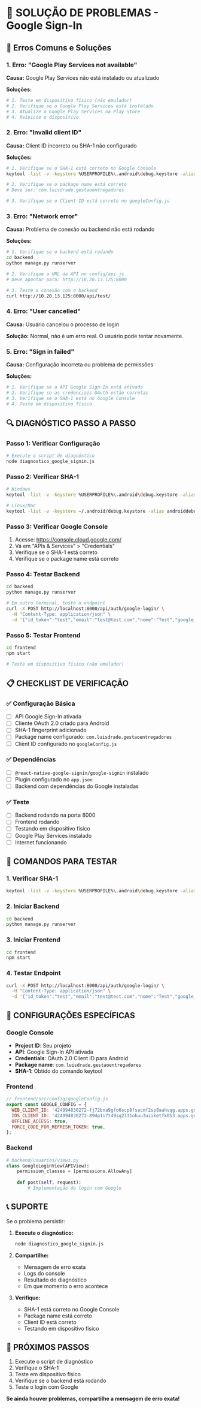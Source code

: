 # 🔧 SOLUÇÃO DE PROBLEMAS - Google Sign-In

## 🚨 Erros Comuns e Soluções

### 1. **Erro: "Google Play Services not available"**

**Causa:** Google Play Services não está instalado ou atualizado

**Soluções:**
```bash
# 1. Teste em dispositivo físico (não emulador)
# 2. Verifique se o Google Play Services está instalado
# 3. Atualize o Google Play Services na Play Store
# 4. Reinicie o dispositivo
```

### 2. **Erro: "Invalid client ID"**

**Causa:** Client ID incorreto ou SHA-1 não configurado

**Soluções:**
```bash
# 1. Verifique se o SHA-1 está correto no Google Console
keytool -list -v -keystore %USERPROFILE%\.android\debug.keystore -alias androiddebugkey -storepass android -keypass android

# 2. Verifique se o package name está correto
# Deve ser: com.luisdrade.gestaoentregadores

# 3. Verifique se o Client ID está correto no googleConfig.js
```

### 3. **Erro: "Network error"**

**Causa:** Problema de conexão ou backend não está rodando

**Soluções:**
```bash
# 1. Verifique se o backend está rodando
cd backend
python manage.py runserver

# 2. Verifique a URL da API no config/api.js
# Deve apontar para: http://10.20.13.125:8000

# 3. Teste a conexão com o backend
curl http://10.20.13.125:8000/api/test/
```

### 4. **Erro: "User cancelled"**

**Causa:** Usuário cancelou o processo de login

**Solução:** Normal, não é um erro real. O usuário pode tentar novamente.

### 5. **Erro: "Sign in failed"**

**Causa:** Configuração incorreta ou problema de permissões

**Soluções:**
```bash
# 1. Verifique se a API Google Sign-In está ativada
# 2. Verifique se as credenciais OAuth estão corretas
# 3. Verifique se o SHA-1 está no Google Console
# 4. Teste em dispositivo físico
```

## 🔍 DIAGNÓSTICO PASSO A PASSO

### Passo 1: Verificar Configuração
```bash
# Execute o script de diagnóstico
node diagnostico_google_signin.js
```

### Passo 2: Verificar SHA-1
```bash
# Windows
keytool -list -v -keystore %USERPROFILE%\.android\debug.keystore -alias androiddebugkey -storepass android -keypass android

# Linux/Mac
keytool -list -v -keystore ~/.android/debug.keystore -alias androiddebugkey -storepass android -keypass android
```

### Passo 3: Verificar Google Console
1. Acesse: https://console.cloud.google.com/
2. Vá em "APIs & Services" > "Credentials"
3. Verifique se o SHA-1 está correto
4. Verifique se o package name está correto

### Passo 4: Testar Backend
```bash
cd backend
python manage.py runserver

# Em outro terminal, teste o endpoint
curl -X POST http://localhost:8000/api/auth/google-login/ \
  -H "Content-Type: application/json" \
  -d '{"id_token":"test","email":"test@test.com","nome":"Test","google_id":"123"}'
```

### Passo 5: Testar Frontend
```bash
cd frontend
npm start

# Teste em dispositivo físico (não emulador)
```

## 📋 CHECKLIST DE VERIFICAÇÃO

### ✅ Configuração Básica
- [ ] API Google Sign-In ativada
- [ ] Cliente OAuth 2.0 criado para Android
- [ ] SHA-1 fingerprint adicionado
- [ ] Package name configurado: `com.luisdrade.gestaoentregadores`
- [ ] Client ID configurado no `googleConfig.js`

### ✅ Dependências
- [ ] `@react-native-google-signin/google-signin` instalado
- [ ] Plugin configurado no `app.json`
- [ ] Backend com dependências do Google instaladas

### ✅ Teste
- [ ] Backend rodando na porta 8000
- [ ] Frontend rodando
- [ ] Testando em dispositivo físico
- [ ] Google Play Services instalado
- [ ] Internet funcionando

## 🚀 COMANDOS PARA TESTAR

### 1. Verificar SHA-1
```bash
keytool -list -v -keystore %USERPROFILE%\.android\debug.keystore -alias androiddebugkey -storepass android -keypass android
```

### 2. Iniciar Backend
```bash
cd backend
python manage.py runserver
```

### 3. Iniciar Frontend
```bash
cd frontend
npm start
```

### 4. Testar Endpoint
```bash
curl -X POST http://localhost:8000/api/auth/google-login/ \
  -H "Content-Type: application/json" \
  -d '{"id_token":"test","email":"test@test.com","nome":"Test","google_id":"123"}'
```

## 🔧 CONFIGURAÇÕES ESPECÍFICAS

### Google Console
- **Project ID**: Seu projeto
- **API**: Google Sign-In API ativada
- **Credentials**: OAuth 2.0 Client ID para Android
- **Package name**: `com.luisdrade.gestaoentregadores`
- **SHA-1**: Obtido do comando keytool

### Frontend
```javascript
// frontend/src/config/googleConfig.js
export const GOOGLE_CONFIG = {
  WEB_CLIENT_ID: '424994830272-fj72bna9gfo6scp8fsecmf2sp8aahvqg.apps.googleusercontent.com',
  IOS_CLIENT_ID: '424994830272-89dp1i7t49sq2l31okuu3uiiketfk053.apps.googleusercontent.com',
  OFFLINE_ACCESS: true,
  FORCE_CODE_FOR_REFRESH_TOKEN: true,
};
```

### Backend
```python
# backend/usuarios/views.py
class GoogleLoginView(APIView):
    permission_classes = [permissions.AllowAny]
    
    def post(self, request):
        # Implementação do login com Google
```

## 📞 SUPORTE

Se o problema persistir:

1. **Execute o diagnóstico:**
   ```bash
   node diagnostico_google_signin.js
   ```

2. **Compartilhe:**
   - Mensagem de erro exata
   - Logs do console
   - Resultado do diagnóstico
   - Em que momento o erro acontece

3. **Verifique:**
   - SHA-1 está correto no Google Console
   - Package name está correto
   - Client ID está correto
   - Testando em dispositivo físico

## 🎯 PRÓXIMOS PASSOS

1. Execute o script de diagnóstico
2. Verifique o SHA-1
3. Teste em dispositivo físico
4. Verifique se o backend está rodando
5. Teste o login com Google

**Se ainda houver problemas, compartilhe a mensagem de erro exata!**









